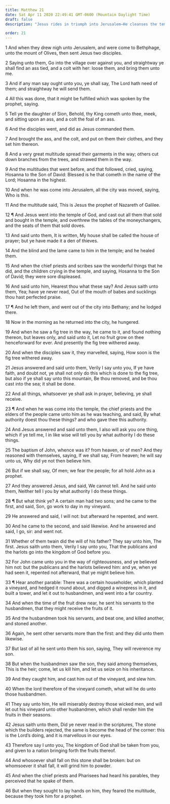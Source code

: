 ```yaml
---
title: Matthew 21
date: Sat Apr 11 2020 22:49:41 GMT-0600 (Mountain Daylight Time)
draft: false
description: "Jesus rides in triumph into Jerusalem—He cleanses the temple, curses the fig tree, and discusses authority—He gives the parables of the two sons and the wicked husbandmen."

order: 21
---
```

    
1 And when they drew nigh unto Jerusalem, and were come to Bethphage, unto the mount of Olives, then sent Jesus two disciples.

2 Saying unto them, Go into the village over against you, and straightway ye shall find an ass tied, and a colt with her: loose them, and bring them unto me.

3 And if any man say ought unto you, ye shall say, The Lord hath need of them; and straightway he will send them.

4 All this was done, that it might be fulfilled which was spoken by the prophet, saying.

5 Tell ye the daughter of Sion, Behold, thy King cometh unto thee, meek, and sitting upon an ass, and a colt the foal of an ass.

6 And the disciples went, and did as Jesus commanded them.

7 And brought the ass, and the colt, and put on them their clothes, and they set him thereon.

8 And a very great multitude spread their garments in the way; others cut down branches from the trees, and strawed them in the way.

9 And the multitudes that went before, and that followed, cried, saying, Hosanna to the Son of David: Blessed is he that cometh in the name of the Lord; Hosanna in the highest.

10 And when he was come into Jerusalem, all the city was moved, saying, Who is this.

11 And the multitude said, This is Jesus the prophet of Nazareth of Galilee.

12 ¶ And Jesus went into the temple of God, and cast out all them that sold and bought in the temple, and overthrew the tables of the moneychangers, and the seats of them that sold doves.

13 And said unto them, It is written, My house shall be called the house of prayer; but ye have made it a den of thieves.

14 And the blind and the lame came to him in the temple; and he healed them.

15 And when the chief priests and scribes saw the wonderful things that he did, and the children crying in the temple, and saying, Hosanna to the Son of David; they were sore displeased.

16 And said unto him, Hearest thou what these say? And Jesus saith unto them, Yea; have ye never read, Out of the mouth of babes and sucklings thou hast perfected praise.

17 ¶ And he left them, and went out of the city into Bethany; and he lodged there.

18 Now in the morning as he returned into the city, he hungered.

19 And when he saw a fig tree in the way, he came to it, and found nothing thereon, but leaves only, and said unto it, Let no fruit grow on thee henceforward for ever. And presently the fig tree withered away.

20 And when the disciples saw it, they marvelled, saying, How soon is the fig tree withered away.

21 Jesus answered and said unto them, Verily I say unto you, If ye have faith, and doubt not, ye shall not only do this which is done to the fig tree, but also if ye shall say unto this mountain, Be thou removed, and be thou cast into the sea; it shall be done.

22 And all things, whatsoever ye shall ask in prayer, believing, ye shall receive.

23 ¶ And when he was come into the temple, the chief priests and the elders of the people came unto him as he was teaching, and said, By what authority doest thou these things? and who gave thee this authority.

24 And Jesus answered and said unto them, I also will ask you one thing, which if ye tell me, I in like wise will tell you by what authority I do these things.

25 The baptism of John, whence was it? from heaven, or of men? And they reasoned with themselves, saying, If we shall say, From heaven; he will say unto us, Why did ye not then believe him.

26 But if we shall say, Of men; we fear the people; for all hold John as a prophet.

27 And they answered Jesus, and said, We cannot tell. And he said unto them, Neither tell I you by what authority I do these things.

28 ¶ But what think ye? A certain man had two sons; and he came to the first, and said, Son, go work to day in my vineyard.

29 He answered and said, I will not: but afterward he repented, and went.

30 And he came to the second, and said likewise. And he answered and said, I go, sir: and went not.

31 Whether of them twain did the will of his father? They say unto him, The first. Jesus saith unto them, Verily I say unto you, That the publicans and the harlots go into the kingdom of God before you.

32 For John came unto you in the way of righteousness, and ye believed him not: but the publicans and the harlots believed him: and ye, when ye had seen it, repented not afterward, that ye might believe him.

33 ¶ Hear another parable: There was a certain householder, which planted a vineyard, and hedged it round about, and digged a winepress in it, and built a tower, and let it out to husbandmen, and went into a far country.

34 And when the time of the fruit drew near, he sent his servants to the husbandmen, that they might receive the fruits of it.

35 And the husbandmen took his servants, and beat one, and killed another, and stoned another.

36 Again, he sent other servants more than the first: and they did unto them likewise.

37 But last of all he sent unto them his son, saying, They will reverence my son.

38 But when the husbandmen saw the son, they said among themselves, This is the heir; come, let us kill him, and let us seize on his inheritance.

39 And they caught him, and cast him out of the vineyard, and slew him.

40 When the lord therefore of the vineyard cometh, what will he do unto those husbandmen.

41 They say unto him, He will miserably destroy those wicked men, and will let out his vineyard unto other husbandmen, which shall render him the fruits in their seasons.

42 Jesus saith unto them, Did ye never read in the scriptures, The stone which the builders rejected, the same is become the head of the corner: this is the Lord’s doing, and it is marvellous in our eyes.

43 Therefore say I unto you, The kingdom of God shall be taken from you, and given to a nation bringing forth the fruits thereof.

44 And whosoever shall fall on this stone shall be broken: but on whomsoever it shall fall, it will grind him to powder.

45 And when the chief priests and Pharisees had heard his parables, they perceived that he spake of them.

46 But when they sought to lay hands on him, they feared the multitude, because they took him for a prophet.
